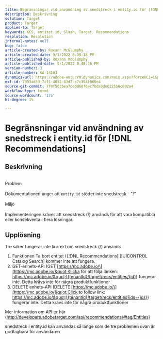 ```yaml
---
title: Begränsningar vid användning av snedstreck i entity.id för [!DNL Recommendations]
description: Beskrivning
solution: Target
product: Target
applies-to: Target
keywords: KCS, entitet.id, Slash, Target, Recommendations
resolution: Resolution
internal-notes: null
bug: false
article-created-by: Roxann McGlumphy
article-created-date: 9/1/2022 8:39:18 PM
article-published-by: Roxann McGlumphy
article-published-date: 9/1/2022 8:48:36 PM
version-number: 3
article-number: KA-14103
dynamics-url: https://adobe-ent.crm.dynamics.com/main.aspx?forceUCI=1&pagetype=entityrecord&etn=knowledgearticle&id=05f7ab20-362a-ed11-9db1-002248086a27
exl-id: 7333ad39-7cf1-4038-83d7-c7c354f060e4
source-git-commit: 7f0f5035ea7cebd60f6ec7bda9de6225b6c602a4
workflow-type: tm+mt
source-wordcount: '175'
ht-degree: 1%

---
```


# Begränsningar vid användning av snedstreck i entity.id för [!DNL Recommendations]

## Beskrivning

<br>Problem<br><br>
Dokumentationen anger att `entity.id` stöder inte snedstreck - &quot;/&quot;
<br><br>Miljö<br><br>
Implementeringen kräver att snedstreck (/) används för att vara kompatibla eller konsekventa i flera lösningar.


## Upplösning


Tre saker fungerar inte korrekt om snedstreck (/) används

1. Funktionen Ta bort entitet i [!DNL Recommendations] [!UICONTROL Catalog Search] kommer inte att fungera.
2. GET-enhets-API (GET [https://mc.adobe.io/\](https://mc.adobe.io/&quot;Klicka för att följa länken: https://mc.adobe.io/&quot;){tenantId}/target/recs/entities/{id}) fungerar inte. Detta krävs inte för några produktfunktioner
3. DELETE enhets-API (DELETE [https://mc.adobe.io/\](https://mc.adobe.io/&quot;Click to follow link: https://mc.adobe.io/&quot;){tenantId}/target/recs/entities?ids={ids}) fungerar inte. Detta krävs inte för några produktfunktioner


Mer information om API:er här ([http://developers.adobetarget.com/api/recommendations/#tag/Entities)](http://developers.adobetarget.com/api/recommendations/#tag/Entities%29 "Klicka för att följa länken: http://developers.adobetarget.com/api/recommendations/#tag/Entities)")

snedstreck i entity.id kan användas så länge som de tre problemen ovan är godtagbara för användaren
